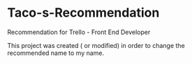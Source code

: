 # Taco-s-Recommendation
Recommendation for Trello - Front End Developer

This project was created ( or modified) in order to change the recommended name to my name.
